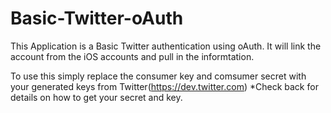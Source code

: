 Basic-Twitter-oAuth
===================

This Application is a Basic Twitter authentication using oAuth. It will link the account from the iOS accounts and pull in the informtation.

To use this simply replace the consumer key and comsumer secret with your generated keys from Twitter(https://dev.twitter.com) *Check back for details on how to get your secret and key.




